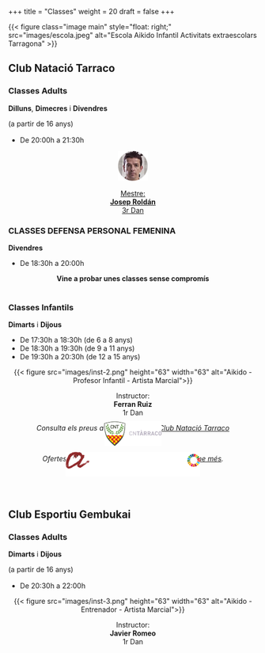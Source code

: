 +++
title = "Classes"
weight = 20
draft = false
+++

{{< figure class="image main" style="float: right;" src="images/escola.jpeg" alt="Escola Aikido Infantil Activitats extraescolars Tarragona" >}}

## Club Natació Tarraco

<div class="row">
  <div class="column-timetable">
    <h3 id="classes-adults">Classes Adults</h3>
    <strong>Dilluns</strong>, <strong>Dimecres</strong> i <strong>Divendres</strong>
    <p style="margin-bottom: 1rem">(a partir de 16 anys)</p>
    <ul>
      <li>De 20:00h a 21:30h</li>
    </ul>
  </div>
  <div class="column-instructor" style="text-align:center;">
    <a href="#teacher">
      <img src="images/inst-1.png" height="60" width="60" alt="Aikido - Entrenador - Artista Marcial">
      <p>Mestre:<br>
      <strong>Josep Roldán</strong><br/>
      3r Dan<br></p>
    </a>
  </div>
  <div class="column-timetable">
  <h3 id="classes-adults">CLASSES DEFENSA PERSONAL FEMENINA</h3>
    <strong>Divendres</strong>
    <ul>
      <li>De 18:30h a 20:00h</li>
    </ul>
    </div>
</div>
<div style="text-align: center; display: block">
  <strong>Vine a probar unes classes sense compromís</strong>
</div>
<br>
<div class="row">
  <div class="column-timetable">
    <h3 id="classes-adults">Classes Infantils</h3>
    <strong>Dimarts</strong> i <strong>Dijous</strong>
    <ul>
      <li>De 17:30h a 18:30h (de 6 a 8 anys)</li>
      <li>De 18:30h a 19:30h (de 9 a 11 anys)</li>
      <li>De 19:30h a 20:30h (de 12 a 15 anys)</li>
    </ul>
  </div>
  <div class="column-instructor" style="text-align: center;">
    {{< figure src="images/inst-2.png" height="63" width="63" alt="Aikido - Profesor Infantil - Artista Marcial">}}
    <p>Instructor: <br><strong>Ferran Ruiz</strong><br/>
    1r Dan</p>
  </div>
</div>
<div style="text-align: center; display: block;">
  <p><i>Consulta els preus a la web del club: <a href="http://www.cntarraco.cat/cat/seccions/406/aikido" target="_blank">Club Natació Tarraco</a></i></p>
  <p><img src="images/cntarraco-logo.png" height="50" alt="cntarraco" style="margin-top: -10%;"></p>

  <p><i>Ofertes per als vinculats d'<strong>EsportsURV</strong>.
    <a href="http://www.urv.cat/ca/vida-campus/extensio-universitaria/activitat-fisica/esport/avantatges/escola-aikido-acadir/" target="_blank">Saber-ne més</a>.
  </i></p>
  <p><img src="images/urv-logo.png" height="50" alt="URV" style="margin-top: -10%;"></p>
</div>
<br>
<h2>Club Esportiu Gembukai</h2>
<div class="row">
  <div class="column-timetable">
    <h3 id="classes-adults">Classes Adults</h3>
    <strong>Dimarts</strong> i <strong>Dijous</strong>
    <p style="margin-bottom: 1rem">(a partir de 16 anys)</p>
    <ul>
      <li>De 20:30h a 22:00h</li>
    </ul>
  </div>
  <div class="column-instructor" style="text-align: center;">
    {{< figure src="images/inst-3.png" height="63" width="63" alt="Aikido - Entrenador - Artista Marcial">}}
    <p>Instructor: <br><strong>Javier Romeo</strong><br/>
    1r Dan</p>
  </div>
</div>
